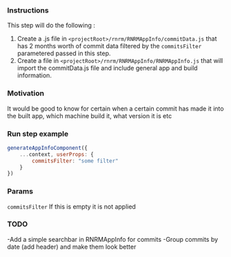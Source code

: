 ### Instructions 

This step will do the following :
1. Create a .js file in `<projectRoot>/rnrm/RNRMAppInfo/commitData.js` that has 2 months worth of commit data filtered by the `commitsFilter` parametered passed in this step.
2. Create a file in `<projectRoot>/rnrm/RNRMAppInfo/RNRMAppInfo.js` that will import the commitData.js file and include general app and build information.

### Motivation

It would be good to know for certain when a certain commit has made it into the built app, which machine build it, what version it is etc

### Run step example

```js
generateAppInfoComponent({
    ...context, userProps: {
        commitsFilter: "some filter"
    }
})
```

### Params

`commitsFilter`
If this is empty it is not applied

### TODO
-Add a simple searchbar in RNRMAppInfo for commits
-Group commits by date (add header) and make them look better